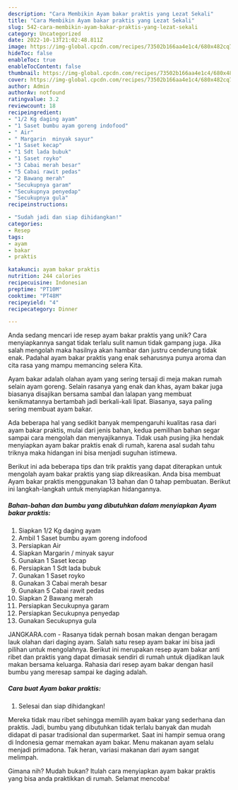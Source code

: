 ```yaml
---
description: "Cara Membikin Ayam bakar praktis yang Lezat Sekali"
title: "Cara Membikin Ayam bakar praktis yang Lezat Sekali"
slug: 542-cara-membikin-ayam-bakar-praktis-yang-lezat-sekali
category: Uncategorized
date: 2022-10-13T21:02:48.811Z
image: https://img-global.cpcdn.com/recipes/73502b166aa4e1c4/680x482cq70/ayam-bakar-praktis-foto-resep-utama.jpg
hideToc: false
enableToc: true
enableTocContent: false
thumbnail: https://img-global.cpcdn.com/recipes/73502b166aa4e1c4/680x482cq70/ayam-bakar-praktis-foto-resep-utama.jpg
cover: https://img-global.cpcdn.com/recipes/73502b166aa4e1c4/680x482cq70/ayam-bakar-praktis-foto-resep-utama.jpg
author: Admin
authorAv: notfound
ratingvalue: 3.2
reviewcount: 18
recipeingredient:
- "1/2 Kg daging ayam"
- "1 Saset bumbu ayam goreng indofood"
- " Air"
- " Margarin  minyak sayur"
- "1 Saset kecap"
- "1 Sdt lada bubuk"
- "1 Saset royko"
- "3 Cabai merah besar"
- "5 Cabai rawit pedas"
- "2 Bawang merah"
- "Secukupnya garam"
- "Secukupnya penyedap"
- "Secukupnya gula"
recipeinstructions:

- "Sudah jadi dan siap dihidangkan!"
categories:
- Resep
tags:
- ayam
- bakar
- praktis

katakunci: ayam bakar praktis 
nutrition: 244 calories
recipecuisine: Indonesian
preptime: "PT10M"
cooktime: "PT48M"
recipeyield: "4"
recipecategory: Dinner

---
```





Anda sedang mencari ide resep ayam bakar praktis yang unik? Cara menyiapkannya sangat tidak terlalu sulit namun tidak gampang juga. Jika salah mengolah maka hasilnya akan hambar dan justru cenderung tidak enak. Padahal ayam bakar praktis yang enak seharusnya punya aroma dan cita rasa yang mampu memancing selera Kita.





Ayam bakar adalah olahan ayam yang sering tersaji di meja makan rumah selain ayam goreng. Selain rasanya yang enak dan khas, ayam bakar juga biasanya disajikan bersama sambal dan lalapan yang membuat kenikmatannya bertambah jadi berkali-kali lipat. Biasanya, saya paling sering membuat ayam bakar.

Ada beberapa hal yang sedikit banyak mempengaruhi kualitas rasa dari ayam bakar praktis, mulai dari jenis bahan, kedua pemilihan bahan segar sampai cara mengolah dan menyajikannya. Tidak usah pusing jika hendak menyiapkan ayam bakar praktis enak di rumah, karena asal sudah tahu triknya maka hidangan ini bisa menjadi suguhan istimewa.






Berikut ini ada beberapa tips dan trik praktis yang dapat diterapkan untuk mengolah ayam bakar praktis yang siap dikreasikan. Anda bisa membuat Ayam bakar praktis menggunakan 13 bahan dan 0 tahap pembuatan. Berikut ini langkah-langkah untuk menyiapkan hidangannya.

<!--inarticleads1-->

##### Bahan-bahan dan bumbu yang dibutuhkan dalam menyiapkan Ayam bakar praktis:

1. Siapkan 1/2 Kg daging ayam
1. Ambil 1 Saset bumbu ayam goreng indofood
1. Persiapkan  Air
1. Siapkan  Margarin / minyak sayur
1. Gunakan 1 Saset kecap
1. Persiapkan 1 Sdt lada bubuk
1. Gunakan 1 Saset royko
1. Gunakan 3 Cabai merah besar
1. Gunakan 5 Cabai rawit pedas
1. Siapkan 2 Bawang merah
1. Persiapkan Secukupnya garam
1. Persiapkan Secukupnya penyedap
1. Gunakan Secukupnya gula


JANGKARA.com - Rasanya tidak pernah bosan makan dengan beragam lauk olahan dari daging ayam. Salah satu resep ayam bakar ini bisa jadi pilihan untuk mengolahnya. Berikut ini merupakan resep ayam bakar anti ribet dan praktis yang dapat dimasak sendiri di rumah untuk dijadikan lauk makan bersama keluarga. Rahasia dari resep ayam bakar dengan hasil bumbu yang meresap sampai ke daging adalah. 

<!--inarticleads2-->

##### Cara buat Ayam bakar praktis:


1. Selesai dan siap dihidangkan!

Mereka tidak mau ribet sehingga memilih ayam bakar yang sederhana dan praktis. Jadi, bumbu yang dibutuhkan tidak terlalu banyak dan mudah didapat di pasar tradisional dan supermarket. Saat ini hampir semua orang di Indonesia gemar memakan ayam bakar. Menu makanan ayam selalu menjadi primadona. Tak heran, variasi makanan dari ayam sangat melimpah. 

Gimana nih? Mudah bukan? Itulah cara menyiapkan ayam bakar praktis yang bisa anda praktikkan di rumah. Selamat mencoba!

